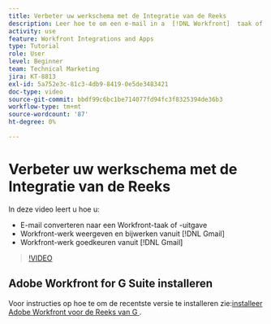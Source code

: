 ```yaml
---
title: Verbeter uw werkschema met de Integratie van de Reeks
description: Leer hoe te om een e-mail in a  [!DNL Workfront]  taak of kwestie om te zetten,  [!DNL Workfront]  werk van Gmail te bekijken en bij te werken, en  [!DNL Workfront]  werk van Gmail goed te keuren.
activity: use
feature: Workfront Integrations and Apps
type: Tutorial
role: User
level: Beginner
team: Technical Marketing
jira: KT-8813
exl-id: 5a752e3c-81c3-4db9-8419-0e5de3483421
doc-type: video
source-git-commit: bbdf99c6bc1be714077fd94fc3f8325394de36b3
workflow-type: tm+mt
source-wordcount: '87'
ht-degree: 0%

---
```


# Verbeter uw werkschema met de Integratie van de Reeks

In deze video leert u hoe u:

* E-mail converteren naar een Workfront-taak of -uitgave
* Workfront-werk weergeven en bijwerken vanuit [!DNL Gmail]
* Workfront-werk goedkeuren vanuit [!DNL Gmail]

>[!VIDEO](https://video.tv.adobe.com/v/335114/?quality=12&learn=on&enablevpops=1)

## Adobe Workfront for G Suite installeren

Voor instructies op hoe te om de recentste versie te installeren zie: [&#x200B; installeer Adobe Workfront voor de Reeks van G &#x200B;](https://experienceleague.adobe.com/docs/workfront/using/adobe-workfront-integrations/workfront-for-g-suite/install-workfront-for-gsuite.html).
